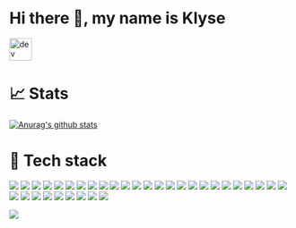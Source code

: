 # Hi there 👋, my name is Klyse

[<img src='https://cdn.jsdelivr.net/npm/simple-icons@3.0.1/icons/dev-dot-to.svg' alt='dev' height='40'>](https://dev.to/klyse)  

# 📈 Stats

[![Anurag's github stats](https://github-readme-stats.vercel.app/api?username=klyse&theme=cobalt)](https://github.com/anuraghazra/github-readme-stats)


# 🔧 Tech stack

![](https://img.shields.io/badge/database-MongoDb-47A248?logo=MongoDb&logoWidth=30&labelColor=black&style=for-the-badge)
![](https://img.shields.io/badge/database-MySql-4479A1?logo=MySql&logoWidth=30&labelColor=black&style=for-the-badge)
![](https://img.shields.io/badge/database-MariaDb-003545?logo=MariaDb&logoWidth=30&labelColor=black&style=for-the-badge)
![](https://img.shields.io/badge/database-Mssql-003545?logo=microsoftsqlserver&logoWidth=30&labelColor=black&style=for-the-badge)
![](https://img.shields.io/badge/code-c%23-239120?logo=c%23&logoWidth=30&labelColor=black&style=for-the-badge)
![](https://img.shields.io/badge/code-python-3776AB?logo=python&logoWidth=30&labelColor=black&style=for-the-badge)
![](https://img.shields.io/badge/code-C-A8B9CC?logo=C&logoWidth=30&labelColor=black&style=for-the-badge)
![](https://img.shields.io/badge/code-C%2B%2B-00599C?logo=c%2B%2B&logoWidth=30&labelColor=black&style=for-the-badge)
![](https://img.shields.io/badge/code-php-777BB4?logo=php&logoWidth=30&labelColor=black&style=for-the-badge)
![](https://img.shields.io/badge/code-go-00ADD8?logo=go&logoWidth=30&labelColor=black&style=for-the-badge)
![](https://img.shields.io/badge/frameworks-rabbitMQ-FF6600?logo=rabbitmq&logoWidth=30&labelColor=black&style=for-the-badge)
![](https://img.shields.io/badge/frameworks-webassembly-654FF0?logo=webassembly&logoWidth=30&labelColor=black&style=for-the-badge)
![](https://img.shields.io/badge/collaborate-azuredevops-0078D7?logo=azuredevops&logoWidth=30&labelColor=black&style=for-the-badge)
![](https://img.shields.io/badge/collaborate-jira-0052CC?logo=jira&logoWidth=30&labelColor=black&style=for-the-badge)
![](https://img.shields.io/badge/os-centos-262577?logo=centos&logoWidth=30&labelColor=black&style=for-the-badge)
![](https://img.shields.io/badge/os-ubuntu-E95420?logo=ubuntu&logoWidth=30&labelColor=black&style=for-the-badge)
![](https://img.shields.io/badge/os-windows-0078D6?logo=windows&logoWidth=30&labelColor=black&style=for-the-badge)
![](https://img.shields.io/badge/cicd-AzurePipelines-2560E0?logo=azurepipelines&logoWidth=30&labelColor=black&style=for-the-badge)
![](https://img.shields.io/badge/cicd-Githubactions-2088FF?logo=githubactions&logoWidth=30&labelColor=black&style=for-the-badge)
![](https://img.shields.io/badge/cloud-Azure-0089D6?logo=microsoftazure&logoWidth=30&labelColor=black&style=for-the-badge)
![](https://img.shields.io/badge/sourcecontrol-Git-F05032?logo=git&logoWidth=30&labelColor=black&style=for-the-badge)
![](https://img.shields.io/badge/sourcecontrol-svn-809CC9?logo=subversion&logoWidth=30&labelColor=black&style=for-the-badge)
![](https://img.shields.io/badge/tools-Cloudflare-F38020?logo=cloudflare&logoWidth=30&labelColor=black&style=for-the-badge)
![](https://img.shields.io/badge/script-powershell-5391FE?logo=powershell&logoWidth=30&labelColor=black&style=for-the-badge)
![](https://img.shields.io/badge/tools-docker-2496ED?logo=docker&logoWidth=30&labelColor=black&style=for-the-badge)
![](https://img.shields.io/badge/tools-kubernetes-326CE5?logo=kubernetes&logoWidth=30&labelColor=black&style=for-the-badge)
![](https://img.shields.io/badge/tools-postman-FF6C37?logo=postman&logoWidth=30&labelColor=black&style=for-the-badge)
![](https://img.shields.io/badge/tools-gitkraken-179287?logo=gitkraken&logoWidth=30&labelColor=black&style=for-the-badge)
![](https://img.shields.io/badge/ide-visualstudio-5C2D91?logo=visualstudio&logoWidth=30&labelColor=black&style=for-the-badge)
![](https://img.shields.io/badge/ide-vscode-007ACC?logo=visualstudiocode&logoWidth=30&labelColor=black&style=for-the-badge)
![](https://img.shields.io/badge/ide-rider-000000?logo=intellijidea&logoWidth=30&labelColor=black&style=for-the-badge)
![](https://img.shields.io/badge/ide-goland-000000?logo=intellijidea&logoWidth=30&labelColor=black&style=for-the-badge)
![](https://img.shields.io/badge/ide-jupyterNotebooks-F37626?logo=jupyter&logoWidth=30&labelColor=black&style=for-the-badge)
![](https://img.shields.io/badge/bot-telegram-2CA5E0?logo=telegram&logoWidth=30&labelColor=black&style=for-the-badge)

![](https://badges.frapsoft.com/os/v1/open-source.svg?v=103)
